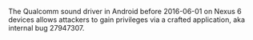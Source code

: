 The Qualcomm sound driver in Android before 2016-06-01 on Nexus 6 devices allows attackers to gain privileges via a crafted application, aka internal bug 27947307.